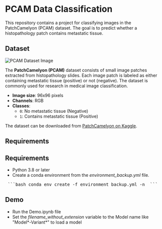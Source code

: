 # PCAM Data Classification

This repository contains a project for classifying images in the PatchCamelyon (PCAM) dataset. The goal is to predict whether a histopathology patch contains metastatic tissue.

## Dataset

![PCAM Dataset Image](https://production-media.paperswithcode.com/datasets/pcam_Dj5Hqa9.jpg "PCAM Dataset Image")


The **PatchCamelyon (PCAM)** dataset consists of small image patches extracted from histopathology slides. Each image patch is labeled as either containing metastatic tissue (positive) or not (negative). The dataset is commonly used for research in medical image classification.

- **Image size**: 96x96 pixels
- **Channels**: RGB
- **Classes**: 
  - `0`: No metastatic tissue (Negative)
  - `1`: Contains metastatic tissue (Positive)

The dataset can be downloaded from [PatchCamelyon on Kaggle](https://www.kaggle.com/datasets).

## Requirements

## Requirements

- Python 3.8 or later
- Create a conda environment from the *environment_backup.yml* file.  
<pre> ```bash conda env create -f environment_backup.yml -n <new_env_name> ``` </pre>

## Demo

 - Run the Demo.ipynb file
 - Set the *filename_without_extension* variable to the Model name like "Model*-Variant*" to load a model
